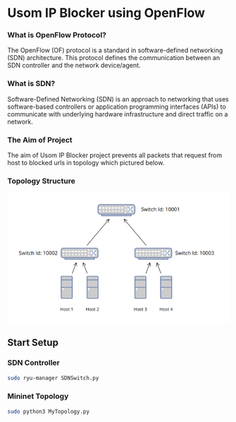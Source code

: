 # Usom IP Blocker using OpenFlow

### What is OpenFlow Protocol?
The OpenFlow (OF) protocol is a standard in software-defined networking (SDN) architecture. This protocol defines the communication between an SDN controller and the network device/agent. 

### What is SDN?
Software-Defined Networking (SDN) is an approach to networking that uses software-based controllers or application programming interfaces (APIs) to communicate with underlying hardware infrastructure and direct traffic on a network.

### The Aim of Project
The aim of Usom IP Blocker project prevents all packets that request from host to blocked urls in topology which pictured below. 

### Topology Structure
![Topo Image](Topo.png)


## Start Setup

### SDN Controller
```bash
sudo ryu-manager SDNSwitch.py
```

### Mininet Topology
```bash
sudo python3 MyTopology.py
```
